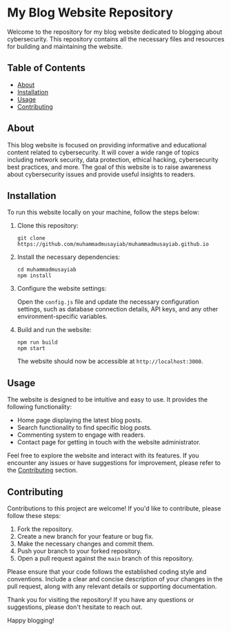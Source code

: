# My Blog Website Repository

Welcome to the repository for my blog website dedicated to blogging about cybersecurity. This repository contains all the necessary files and resources for building and maintaining the website.

## Table of Contents

- [About](#about)
- [Installation](#installation)
- [Usage](#usage)
- [Contributing](#contributing)

## About

This blog website is focused on providing informative and educational content related to cybersecurity. It will cover a wide range of topics including network security, data protection, ethical hacking, cybersecurity best practices, and more. The goal of this website is to raise awareness about cybersecurity issues and provide useful insights to readers.

## Installation

To run this website locally on your machine, follow the steps below:

1. Clone this repository:

   ```
   git clone https://github.com/muhammadmusayiab/muhammadmusayiab.github.io
   ```

2. Install the necessary dependencies:

   ```
   cd muhammadmusayiab
   npm install
   ```

3. Configure the website settings:

   Open the `config.js` file and update the necessary configuration settings, such as database connection details, API keys, and any other environment-specific variables.

4. Build and run the website:

   ```
   npm run build
   npm start
   ```

   The website should now be accessible at `http://localhost:3000`.

## Usage

The website is designed to be intuitive and easy to use. It provides the following functionality:

- Home page displaying the latest blog posts.
- Search functionality to find specific blog posts.
- Commenting system to engage with readers.
- Contact page for getting in touch with the website administrator.

Feel free to explore the website and interact with its features. If you encounter any issues or have suggestions for improvement, please refer to the [Contributing](#contributing) section.

## Contributing

Contributions to this project are welcome! If you'd like to contribute, please follow these steps:

1. Fork the repository.
2. Create a new branch for your feature or bug fix.
3. Make the necessary changes and commit them.
4. Push your branch to your forked repository.
5. Open a pull request against the `main` branch of this repository.

Please ensure that your code follows the established coding style and conventions. Include a clear and concise description of your changes in the pull request, along with any relevant details or supporting documentation.



Thank you for visiting the repository! If you have any questions or suggestions, please don't hesitate to reach out.

Happy blogging!
